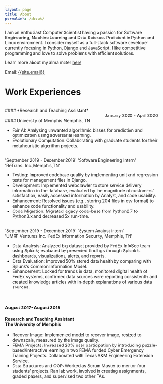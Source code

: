 ```yaml
---
layout: page
title: About
permalink: /about/
---
```

<p>
I am an enthusiast Computer Scientist having a passion for Software Engineering, Machine Learning and Data Science. Proficient in Python and Linux environment. I consider myself as a full-stack software developer currently focusing in Python, Django and JavaScript. I like competitive programming and love to solve problems with efficient solutions.
</p>

Learn more about my alma mater <a href="{{ site.url }}/educations/">here</a>

Email: <a href="mailto:{{site.email}}?Subject=From Blog Site:">{{site.email}}</a>


# Work Experiences
<br>
#### *Research and Teaching Assistant* <div align="right">January 2020 - April 2020</div>
#### University of Memphis Memphis, TN

- Fair AI: Analysing unwanted algorithmic biases for prediction and optimization using adversarial learning.
- Evolutionary Computation: Collaborating with graduate students for their metaheuristic algorithm projects.

<br>
'September 2019 - December 2019'
'Software Engineering Intern' <br> 'ReTrans. Inc.,Memphis,TN'
 <ul>
 <li> 
Testing: Improved codebase quality by implementing unit and regression tests for management files in Django.
</li>
 <li> 
Development: Implemented webcrawler to store service delivery information in the database, evaluated by the magnitude of customers’ satisfaction, easily accessed information by Analyst, and code usability. 
</li>
<li>
Enhancement: Resolved issues (e.g., storing 204 files in csv format) to enhance code functionality and usability.
</li>
<li> 
Code Migration: Migrated legacy code-base from Python2.7 to Python3.x and decreased 5x run-time.
</li>
</ul>

<br>                              
'September 2019 - December 2019'
'System Analyst Intern'<br>'UMRF Ventures Inc.-FedEx Information Security, Memphis, TN'
<ul>
<li> Data Analysis: Analyzed big dataset provided by FedEx InfoSec team using Splunk; evaluated by presented findings through Splunk’s dashboards, visualizations, alerts, and reports.</li>
<li> Data Evaluation: Improved 50% stored data health by comparing with Splunk’s Common Information Model.</li>
<li> Enhancement: Looked for trends in data, monitored digital health of FedEx systems, confirmed data sources were reporting consistently and created knowledge articles with in-depth explanations of various data sources.</li>
</ul>
 
<br>
<h4>August 2017- August 2019</h4>
                        
<h4>Research and Teaching Assistant<br>The University of Memphis</h4>
<ul>
<li> Recover Image: Implemented model to recover image, resized to downscale, measured by the image quality.</li>
<li> FEMA Projects: Increased 20% user participation by introducing puzzle-based/interactive learning in two FEMA funded Cyber Emergency Training Projects. Collaborated with Texas A&M Engineering Extension Service.</li>
<li> Data Structures and OOP: Worked as Scrum Master to mentor four students’ projects. Ran lab work, involved in creating assignments, graded papers, and supervised two other TAs.</li>
</ul>
